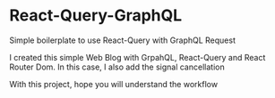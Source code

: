 # React-Query-GraphQL
Simple boilerplate to use React-Query with GraphQL Request

I created this simple Web Blog with GrpahQL, React-Query and React Router Dom. In this case, I also add the signal cancellation

With this project, hope you will understand the workflow
